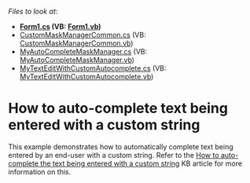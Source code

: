 <!-- default file list -->
*Files to look at*:

* **[Form1.cs](./CS/Form1.cs) (VB: [Form1.vb](./VB/Form1.vb))**
* [CustomMaskManagerCommon.cs](./CS/MyTextEditWithCustomAutocomplete/CustomMaskManagerCommon.cs) (VB: [CustomMaskManagerCommon.vb](./VB/MyTextEditWithCustomAutocomplete/CustomMaskManagerCommon.vb))
* [MyAutoCompleteMaskManager.cs](./CS/MyTextEditWithCustomAutocomplete/MyAutoCompleteMaskManager.cs) (VB: [MyAutoCompleteMaskManager.vb](./VB/MyTextEditWithCustomAutocomplete/MyAutoCompleteMaskManager.vb))
* [MyTextEditWithCustomAutocomplete.cs](./CS/MyTextEditWithCustomAutocomplete/MyTextEditWithCustomAutocomplete.cs) (VB: [MyTextEditWithCustomAutocomplete.vb](./VB/MyTextEditWithCustomAutocomplete/MyTextEditWithCustomAutocomplete.vb))
<!-- default file list end -->
# How to auto-complete text being entered with a custom string 


<p>This example demonstrates how to automatically complete text being entered by an end-user with a custom string. Refer to the <a href="https://www.devexpress.com/Support/Center/p/AK3726">How to auto-complete the text being entered with a custom string</a> KB article for more information on this.</p>

<br/>


